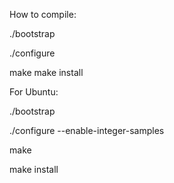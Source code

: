 How to compile:

./bootstrap

./configure

make
make install


For Ubuntu:

./bootstrap

./configure --enable-integer-samples

make

make install
